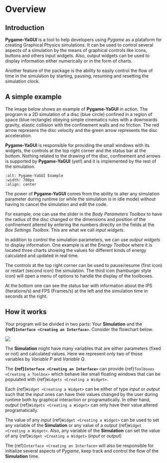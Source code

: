 # Overview

## Introduction

**Pygame-YaGUI** is a tool to help developers using _Pygame_ as a plataform for creating Graphical Physics simulations. It can be used to control several aspects of a simulation by the means of graphical controls like icons, buttons and others input widgets. Also, output widgets can be used to display information either numerically or in the form of charts.

Another feature of the package is the ability to easily control the flow of time in the simulation by starting, pausing, resuming and resetting the simulation clock.

## A simple example

The image below shows an example of **Pygame-YaGUI** in action. The program is a 2D simulation of a disc (blue circle) confined in a region of space (blue rectangle) obeying simple cinematics rules with a downwards gravity, elastic collision with the confinement walls and no friction. The red arrow represens the disc velocity and the green arrow represents the disc acceleration.

**Pygame-YaGUI** is responsible for providing the small windows with its widgets, the controls at the top right corner and the status bar at the bottom. Nothing related to the drawing of the disc, confinement and arrows is supported by **Pygame-YaGUI** (yet!) and it is implemented by the rest of the simulation.

```{image} pygame-yagui-example.png
:alt: Pygame-YaGUI Example
:width: 700px
:align: center
```

The power of **Pygame-YaGUI** comes from the ability to alter any simulation parameter during runtime (or while the simulation is in idle mode) without having to cancel the simulation and edit the code.

For example, one can use the slider in the _Body Parameters Toolbox_ to have the radius of the disc changed or the dimensions and position of the confinement altered by entering the numbers directly on the fields at the _Box Settings Toolbox_. This are what we call _input widgets_.

In addition to control the simulation parameters, we can use _output widgets_ to display information. One example is at the _Energy Toolbox_ where it is located three charts showing the values for different kinds of energy calculated and updated in real time.

The controls at the top right corner can be used to pause/resume (first icon) or restart (second icon) the simulation. The third icon (hamburger style icon) will open a menu of options to handle the display of the toolboxes.

At the bottom one can see the status bar with information about the IPS (Iterations/s) and FPS (Frames/s) at the left and the simulation time in seconds at the right.

## How it works

Your program will be divided in two parts: Your **Simulation** and the **{ref}`Interface <Creating an Interface>`**. Consider the flowchart below.

[![](https://mermaid.ink/img/pako:eNqNk99rwjAQx_-VkKcJKvjrpQ-Dbb7sYeBQNjY7yrW5aiBNSkymTvzfl1qSVbHb7umu30_zvQu5A80UQxrRXKhttgZtyGIaS-JiY9OVhnJN9srqpNTKVcXyzRVkVhcfNXgGb3hhBRiuZI3OQ92gqyjBnYAGdTK4eQHNIRVIZp02aPgDPTcglOxKE1y6X3LIcPnoswv3gBqlRKp2CSwXdUbuL9Aqtpyt0LhOX08JGZMeUdaU1nRa4aGHRw7m8ld25Nlh28Fng16dIA0T3LVPMPZGg5am_vbJgs9Du8_E-0z-NVAoTknjafT65BOERfJF-r1bf1ux9Hcc9F1DnwR9HPR9Qx-06Y3nRru0QF0AZ245DlVzMTVrLDCmkUsZ5mCFiWksjw4Fa9R8LzMaGW2xS23JwOCUQ7UmNMpBbNxXZNwo_VQv3GnvurQE-a6UZ47fYdsWNA?type=png)](https://mermaid.live/edit#pako:eNqNk99rwjAQx_-VkKcJKvjrpQ-Dbb7sYeBQNjY7yrW5aiBNSkymTvzfl1qSVbHb7umu30_zvQu5A80UQxrRXKhttgZtyGIaS-JiY9OVhnJN9srqpNTKVcXyzRVkVhcfNXgGb3hhBRiuZI3OQ92gqyjBnYAGdTK4eQHNIRVIZp02aPgDPTcglOxKE1y6X3LIcPnoswv3gBqlRKp2CSwXdUbuL9Aqtpyt0LhOX08JGZMeUdaU1nRa4aGHRw7m8ld25Nlh28Fng16dIA0T3LVPMPZGg5am_vbJgs9Du8_E-0z-NVAoTknjafT65BOERfJF-r1bf1ux9Hcc9F1DnwR9HPR9Qx-06Y3nRru0QF0AZ245DlVzMTVrLDCmkUsZ5mCFiWksjw4Fa9R8LzMaGW2xS23JwOCUQ7UmNMpBbNxXZNwo_VQv3GnvurQE-a6UZ47fYdsWNA)

The **Simulation** might have many variables that are either parameters (fixed or not) and calculated values. Here we represent only two of those variables by _Variable P_ and _Variable Q_.

The **{ref}`Interface <Creating an Interface>`** can provide {ref}`Toolboxes <Creating a Toolbox>` which behave like small floating windows that can be populated with {ref}`Widgets <Creating a Widget>`.

Each {ref}`Widget <Creating a Widget>` can be either of type _input_ or _output_ such that the _input_ ones can have their values changed by the user during runtime both by graphical interaction or programatically. In other hand, _output_ {ref}`Widgets <Creating a Widget>` can only have their value altered programatically.

The value of any _input_ {ref}`Widget <Creating a Widget>` can be used to set any variable of the **Simulation** or any value of a _output_ {ref}`Widget <Creating a Widget>`. Also, any variable of the **Simulation** can set the value of any {ref}`Widget <Creating a Widget>` (_input_ or _output_)

The {ref}`Interface <Creating an Interface>` will also be responsible for initialize several aspects of _Pygame_, keep track and control the flow of the **Simulation** time. 
